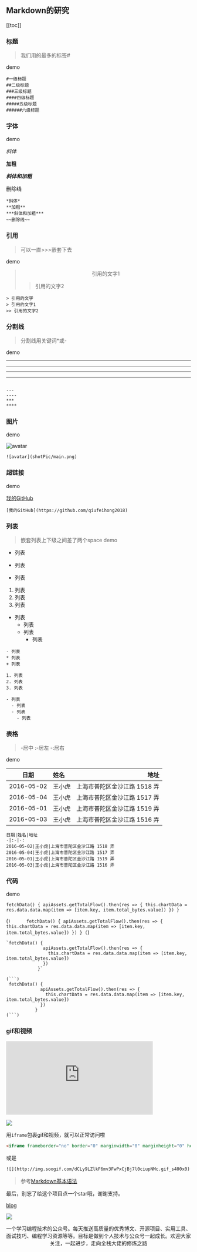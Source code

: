 ## Markdown的研究
[[toc]]
### 标题
> 我们用的最多的标签#

demo

```text
#一级标题
##二级标题
###三级标题
####四级标题
#####五级标题
######六级标题

```

### 字体

demo

*斜体*

**加粗**

***斜体和加粗***

~~删除线~~

```text
*斜体*
**加粗**
***斜体和加粗***
~~删除线~~
```

### 引用

> 可以一直>>>嵌套下去

demo

> 引用的文字1
>> 引用的文字2
```text
> 引用的文字
> 引用的文字1
>> 引用的文字2
```

### 分割线

> 分割线用关键词*或-

demo

---
----
***
****

```text

---
----
***
****
```

### 图片

demo

![avatar](shotPic/main.png)

```text
![avatar](shotPic/main.png)
```

### 超链接

demo

[我的GitHub](https://github.com/qiufeihong2018)

```text
[我的GitHub](https://github.com/qiufeihong2018)
```

### 列表

>嵌套列表上下级之间差了两个space
demo
- 列表
* 列表
+ 列表

1. 列表
2. 列表
3. 列表

- 列表   
  - 列表
  - 列表
    - 列表
    
    
```text
- 列表
* 列表
+ 列表

1. 列表
2. 列表
3. 列表

- 列表   
  - 列表
  - 列表
    - 列表

```
### 表格
> -居中  :-居左 -:居右 

demo

日期|姓名|地址
-|:-|-:
2016-05-02|王小虎|上海市普陀区金沙江路 1518 弄
2016-05-04|王小虎|上海市普陀区金沙江路 1517 弄
2016-05-01|王小虎|上海市普陀区金沙江路 1519 弄
2016-05-03|王小虎|上海市普陀区金沙江路 1516 弄

```text
日期|姓名|地址
-|:-|-:
2016-05-02|王小虎|上海市普陀区金沙江路 1518 弄
2016-05-04|王小虎|上海市普陀区金沙江路 1517 弄
2016-05-01|王小虎|上海市普陀区金沙江路 1519 弄
2016-05-03|王小虎|上海市普陀区金沙江路 1516 弄
```

### 代码

demo

`fetchData() {
              apiAssets.getTotalFlow().then(res => {
                this.chartData = res.data.data.map(item => [item.key, item.total_bytes.value])
              })
            }`

(```)     
 fetchData() {
             apiAssets.getTotalFlow().then(res => {
               this.chartData = res.data.data.map(item => [item.key, item.total_bytes.value])
             })
           }
(```)


```text
`fetchData() {
              apiAssets.getTotalFlow().then(res => {
                this.chartData = res.data.data.map(item => [item.key, item.total_bytes.value])
              })
            }`

(```)     
 fetchData() {
             apiAssets.getTotalFlow().then(res => {
               this.chartData = res.data.data.map(item => [item.key, item.total_bytes.value])
             })
           }
(```)
```

### gif和视频
<iframe frameborder="no" border="0" marginwidth="0" marginheight="0" height=200 width=400 src="http://img.soogif.com/dCLy9LZlkF6mv3FwPxCjBj7l0ciupNMc.gif_s400x0"></iframe>

![](http://img.soogif.com/dCLy9LZlkF6mv3FwPxCjBj7l0ciupNMc.gif_s400x0)

用`iframe`包裹gif和视频，就可以正常访问啦
```html
<iframe frameborder="no" border="0" marginwidth="0" marginheight="0" height=200 width=400 src="http://img.soogif.com/dCLy9LZlkF6mv3FwPxCjBj7l0ciupNMc.gif_s400x0"></iframe>
```
或是
```html
![](http://img.soogif.com/dCLy9LZlkF6mv3FwPxCjBj7l0ciupNMc.gif_s400x0)
```

> 参考[Markdown基本语法](https://www.jianshu.com/p/191d1e21f7ed)



最后，别忘了给这个项目点一个star哦，谢谢支持。

[blog](https://github.com/qiufeihong2018/vuepress-blog)

![](https://images.qiufeihong.top/%E6%89%AB%E7%A0%81_%E6%90%9C%E7%B4%A2%E8%81%94%E5%90%88%E4%BC%A0%E6%92%AD%E6%A0%B7%E5%BC%8F-%E5%BE%AE%E4%BF%A1%E6%A0%87%E5%87%86%E7%BB%BF%E7%89%88.png)

一个学习编程技术的公众号。每天推送高质量的优秀博文、开源项目、实用工具、面试技巧、编程学习资源等等。目标是做到个人技术与公众号一起成长。欢迎大家关注，一起进步，走向全栈大佬的修炼之路

<style scoped>
    p:nth-last-child(2) {
        text-align: center
    }
</style>